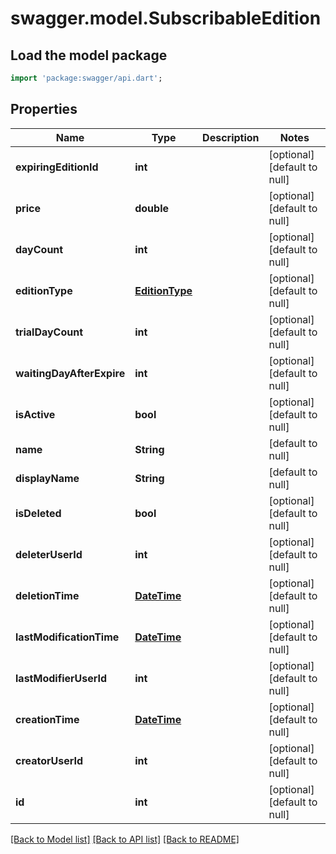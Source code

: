 # swagger.model.SubscribableEdition

## Load the model package
```dart
import 'package:swagger/api.dart';
```

## Properties
Name | Type | Description | Notes
------------ | ------------- | ------------- | -------------
**expiringEditionId** | **int** |  | [optional] [default to null]
**price** | **double** |  | [optional] [default to null]
**dayCount** | **int** |  | [optional] [default to null]
**editionType** | [**EditionType**](EditionType.md) |  | [optional] [default to null]
**trialDayCount** | **int** |  | [optional] [default to null]
**waitingDayAfterExpire** | **int** |  | [optional] [default to null]
**isActive** | **bool** |  | [optional] [default to null]
**name** | **String** |  | [default to null]
**displayName** | **String** |  | [default to null]
**isDeleted** | **bool** |  | [optional] [default to null]
**deleterUserId** | **int** |  | [optional] [default to null]
**deletionTime** | [**DateTime**](DateTime.md) |  | [optional] [default to null]
**lastModificationTime** | [**DateTime**](DateTime.md) |  | [optional] [default to null]
**lastModifierUserId** | **int** |  | [optional] [default to null]
**creationTime** | [**DateTime**](DateTime.md) |  | [optional] [default to null]
**creatorUserId** | **int** |  | [optional] [default to null]
**id** | **int** |  | [optional] [default to null]

[[Back to Model list]](../README.md#documentation-for-models) [[Back to API list]](../README.md#documentation-for-api-endpoints) [[Back to README]](../README.md)


